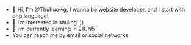 - 👋 Hi, I’m @Thuhuowg, I wanna be website developer, and I start with php language!
- 👀 I’m interested in smiling :))
- 🌱 I’m currently learning in 21CN5 
- You can reach me by email or social networks

<!---
Thuhuowg/Thuhuowg is a ✨ special ✨ repository because its `README.md` (this file) appears on your GitHub profile.
You can click the Preview link to take a look at your changes.
--->
